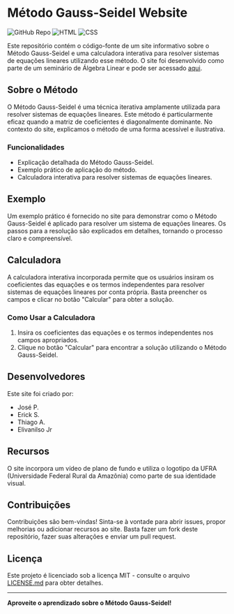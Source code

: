 # Método Gauss-Seidel Website

![GitHub Repo](https://img.shields.io/badge/GitHub-Repository-brightgreen.svg)
![HTML](https://img.shields.io/badge/HTML-5-orange.svg)
![CSS](https://img.shields.io/badge/CSS-3-blue.svg)

Este repositório contém o código-fonte de um site informativo sobre o Método Gauss-Seidel e uma calculadora interativa para resolver sistemas de equações lineares utilizando esse método. O site foi desenvolvido como parte de um seminário de Álgebra Linear e pode ser acessado [aqui](https://example.com).

## Sobre o Método

O Método Gauss-Seidel é uma técnica iterativa amplamente utilizada para resolver sistemas de equações lineares. Este método é particularmente eficaz quando a matriz de coeficientes é diagonalmente dominante. No contexto do site, explicamos o método de uma forma acessível e ilustrativa.

### Funcionalidades

- Explicação detalhada do Método Gauss-Seidel.
- Exemplo prático de aplicação do método.
- Calculadora interativa para resolver sistemas de equações lineares.

## Exemplo

Um exemplo prático é fornecido no site para demonstrar como o Método Gauss-Seidel é aplicado para resolver um sistema de equações lineares. Os passos para a resolução são explicados em detalhes, tornando o processo claro e compreensível.

## Calculadora

A calculadora interativa incorporada permite que os usuários insiram os coeficientes das equações e os termos independentes para resolver sistemas de equações lineares por conta própria. Basta preencher os campos e clicar no botão "Calcular" para obter a solução.

### Como Usar a Calculadora

1. Insira os coeficientes das equações e os termos independentes nos campos apropriados.
2. Clique no botão "Calcular" para encontrar a solução utilizando o Método Gauss-Seidel.

## Desenvolvedores

Este site foi criado por:

- José P.
- Erick S.
- Thiago A.
- Elivanilso Jr

## Recursos

O site incorpora um vídeo de plano de fundo e utiliza o logotipo da UFRA (Universidade Federal Rural da Amazônia) como parte de sua identidade visual.

## Contribuições

Contribuições são bem-vindas! Sinta-se à vontade para abrir issues, propor melhorias ou adicionar recursos ao site. Basta fazer um fork deste repositório, fazer suas alterações e enviar um pull request.

## Licença

Este projeto é licenciado sob a licença MIT - consulte o arquivo [LICENSE.md](LICENSE.md) para obter detalhes.

---

**Aproveite o aprendizado sobre o Método Gauss-Seidel!**
